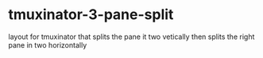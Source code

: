# tmuxinator-3-pane-split
layout for tmuxinator that splits the pane it two vetically then splits the right pane in two horizontally
